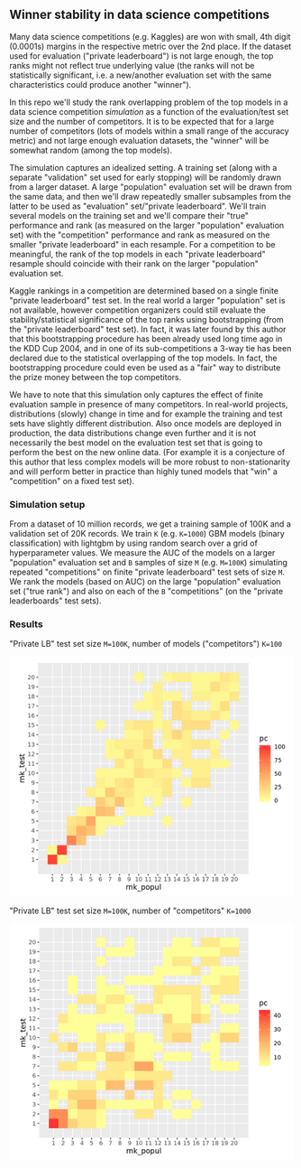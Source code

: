 
## Winner stability in data science competitions

Many data science competitions (e.g. Kaggles) are won with small, 4th digit (0.0001s) margins
in the respective metric over the 2nd place. If the dataset used for evaluation ("private 
leaderboard") is not large enough, the top ranks might not reflect true underlying value
(the ranks will not be statistically significant, i.e. a new/another evaluation set with the 
same characteristics could produce another "winner"). 

In this repo we'll study the rank overlapping problem of the top models in a data science competition 
*simulation* as a function of the evaluation/test set size and the number of competitors. It is
to be expected that for a large number of competitors (lots of models within a small range of the
accuracy metric) and not large enough evaluation datasets, the "winner" will be somewhat random (among
the top models). 

The simulation captures an idealized setting. A training set (along with a separate "validation" set
used for early stopping) will be randomly drawn from a larger dataset.
A large "population" evaluation set will be drawn from the same data, and then we'll draw repeatedly
smaller subsamples from the latter to be used as "evaluation" set/"private leaderboard". 
We'll train several models on the training set and we'll compare their "true" performance and rank
(as measured on the larger "population" evaluation set) with the "competition" performance and rank
as measured on the smaller "private leaderboard" in each resample. For a competition to be meaningful, the rank
of the top models in each "private leaderboard" resample should coincide with their rank on the
larger "population" evaluation set. 

Kaggle rankings in a competition are determined based on a single finite "private leaderboard" test set.
In the real world a larger "population" set is not available, however competition organizers could still evaluate
the stability/statistical significance of the top ranks using bootstrapping (from the "private 
leaderboard" test set). In fact, it was later found by this author that this bootstrapping procedure
has been already used long time ago in the KDD Cup 2004, and in one of its sub-competitions a 3-way tie
has been declared due to the statistical overlapping of the top models. In fact, the bootstrapping 
procedure could even be used as a "fair" way to distribute the prize money between the top competitors.

We have to note that this simulation only captures the effect of finite evaluation sample in presence of 
many competitors. In real-world projects, distributions (slowly) change in time and for example the
training and test sets have slightly different distribution. Also once models are deployed in production,
the data distributions change even further and it is not necessarily the best model on the evaluation test set
that is going to perform the best on the new online data. (For example it is a conjecture of this author that less
complex models will be more robust to non-stationarity and will perform better in practice than highly
tuned models that "win" a "competition" on a fixed test set).


### Simulation setup

From a dataset of 10 million records, we get a training sample of 100K and a validation set of 20K records. 
We train `K` (e.g. `K=1000`) GBM models (binary classification) with lightgbm by using random search over a grid of hyperparameter values. 
We measure the AUC of the models on a larger "population" evaluation set and `B` samples of size `M` (e.g. `M=100K`) 
simulating repeated "competitions" on finite "private leaderboard" test sets of size `M`. 
We rank the models (based on AUC) on the large "population" evaluation set ("true rank") and
also on each of the `B` "competitions" (on the "private leaderboards" test sets).


### Results


"Private LB" test set size `M=100K`, number of models ("competitors") `K=100`

![](rank-100K-M100.png)


"Private LB" test set size `M=100K`, number of "competitors" `K=1000`

![](rank-100K-M1000.png)



